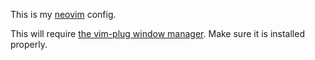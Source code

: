 This is my [neovim](https://neovim.io) config.

This will require [the vim-plug window manager](https://github.com/junegunn/vim-plug). Make sure it is installed properly.
